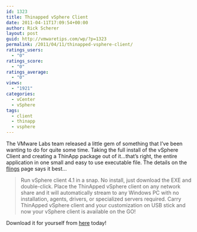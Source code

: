```yaml
---
id: 1323
title: Thinapped vSphere Client
date: 2011-04-11T17:09:54+00:00
author: Rick Scherer
layout: post
guid: http://vmwaretips.com/wp/?p=1323
permalink: /2011/04/11/thinapped-vsphere-client/
ratings_users:
  - "0"
ratings_score:
  - "0"
ratings_average:
  - "0"
views:
  - "1921"
categories:
  - vCenter
  - vSphere
tags:
  - client
  - thinapp
  - vsphere
---
```

The VMware Labs team released a little gem of something that I&#8217;ve been wanting to do for quite some time. Taking the full install of the vSphere Client and creating a ThinApp package out of it&#8230;that&#8217;s right, the entire application in one small and easy to use executable file. The details on the <a href="http://labs.vmware.com/flings/" target="_blank">flings</a> page says it best&#8230;

> Run vSphere client 4.1 in a snap. No install, just download the EXE and double-click. Place the ThinApped vSphere client on any network share and it will automatically stream to any Windows PC with no installation, agents, drivers, or specialized servers required. Carry ThinApped vSphere client and your customization on USB stick and now your vSphere client is available on the GO!

Download it for yourself from <a href="http://labs.vmware.com/flings/thinapp-vsphere" target="_blank">here</a> today!